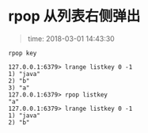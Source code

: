 # rpop 从列表右侧弹出
>time: 2018-03-01 14:43:30

```
rpop key
```

```
127.0.0.1:6379> lrange listkey 0 -1
1) "java"
2) "b"
3) "a"
127.0.0.1:6379> rpop listkey
"a"
127.0.0.1:6379> lrange listkey 0 -1
1) "java"
2) "b"
```